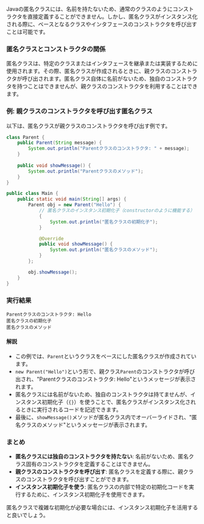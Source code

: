 Javaの匿名クラスには、名前を持たないため、通常のクラスのようにコンストラクタを直接定義することができません。しかし、匿名クラスがインスタンス化される際に、ベースとなるクラスやインタフェースのコンストラクタを呼び出すことは可能です。

### 匿名クラスとコンストラクタの関係

匿名クラスは、特定のクラスまたはインタフェースを継承または実装するために使用されます。その際、匿名クラスが作成されるときに、親クラスのコンストラクタが呼び出されます。匿名クラス自体に名前がないため、独自のコンストラクタを持つことはできませんが、親クラスのコンストラクタを利用することはできます。

### 例: 親クラスのコンストラクタを呼び出す匿名クラス

以下は、匿名クラスが親クラスのコンストラクタを呼び出す例です。

```java
class Parent {
    public Parent(String message) {
        System.out.println("Parentクラスのコンストラクタ: " + message);
    }
    
    public void showMessage() {
        System.out.println("Parentクラスのメソッド");
    }
}

public class Main {
    public static void main(String[] args) {
        Parent obj = new Parent("Hello") {
            // 匿名クラスのインスタンス初期化子（constructorのように機能する）
            {
                System.out.println("匿名クラスの初期化子");
            }

            @Override
            public void showMessage() {
                System.out.println("匿名クラスのメソッド");
            }
        };

        obj.showMessage();
    }
}
```

### 実行結果

```plaintext
Parentクラスのコンストラクタ: Hello
匿名クラスの初期化子
匿名クラスのメソッド
```

#### 解説

- この例では、`Parent`というクラスをベースにした匿名クラスが作成されています。
- `new Parent("Hello")`という形で、親クラス`Parent`のコンストラクタが呼び出され、"Parentクラスのコンストラクタ: Hello"というメッセージが表示されます。
- 匿名クラスには名前がないため、独自のコンストラクタは持てませんが、インスタンス初期化子（`{}`）を使うことで、匿名クラスがインスタンス化されるときに実行されるコードを記述できます。
- 最後に、`showMessage()`メソッドが匿名クラス内でオーバーライドされ、"匿名クラスのメソッド"というメッセージが表示されます。

### まとめ

- **匿名クラスには独自のコンストラクタを持たない**: 名前がないため、匿名クラス固有のコンストラクタを定義することはできません。
- **親クラスのコンストラクタを呼び出す**: 匿名クラスを定義する際に、親クラスのコンストラクタを呼び出すことができます。
- **インスタンス初期化子を使う**: 匿名クラスの内部で特定の初期化コードを実行するために、インスタンス初期化子を使用できます。

匿名クラスで複雑な初期化が必要な場合には、インスタンス初期化子を活用すると良いでしょう。
